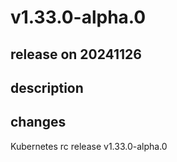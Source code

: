 # v1.33.0-alpha.0

## release on 20241126
## description
## changes
Kubernetes rc release v1.33.0-alpha.0

